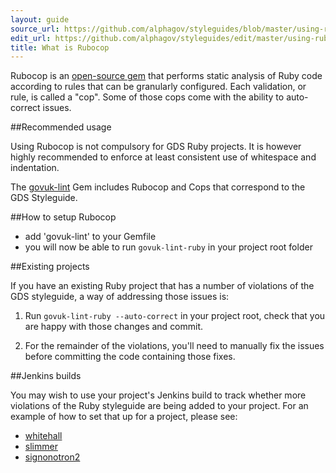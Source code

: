 ```yaml
---
layout: guide
source_url: https://github.com/alphagov/styleguides/blob/master/using-rubocop.md
edit_url: https://github.com/alphagov/styleguides/edit/master/using-rubocop.md
title: What is Rubocop
---
```


<!-- This file was automatically generated. DO NOT EDIT DIRECTLY. -->

Rubocop is an [open-source gem](https://github.com/bbatsov/rubocop) that performs static analysis of Ruby code according to rules that can be granularly configured. Each validation, or rule, is called a "cop". Some of those cops come with the ability to auto-correct issues.

##Recommended usage

Using Rubocop is not compulsory for GDS Ruby projects. It is however highly recommended to enforce at least consistent use of whitespace and indentation.

The [govuk-lint](https://github.com/alphagov/govuk-lint) Gem includes Rubocop and Cops that correspond to the GDS Styleguide.

##How to setup Rubocop

- add 'govuk-lint' to your Gemfile
- you will now be able to run ```govuk-lint-ruby``` in your project root folder

##Existing projects

If you have an existing Ruby project that has a number of violations of the GDS styleguide, a way of addressing those issues is:

1) Run ```govuk-lint-ruby --auto-correct``` in your project root, check that you are happy with those changes and commit.

2) For the remainder of the violations, you'll need to manually fix the issues before committing the code containing those fixes.

##Jenkins builds

You may wish to use your project's Jenkins build to track whether more violations of the Ruby styleguide are being added to your project.
For an example of how to set that up for a project, please see:

* [whitehall](https://github.com/alphagov/whitehall/pull/2228)
* [slimmer](https://github.com/alphagov/slimmer/pull/134)
* [signonotron2](https://github.com/alphagov/signonotron2/pull/382)